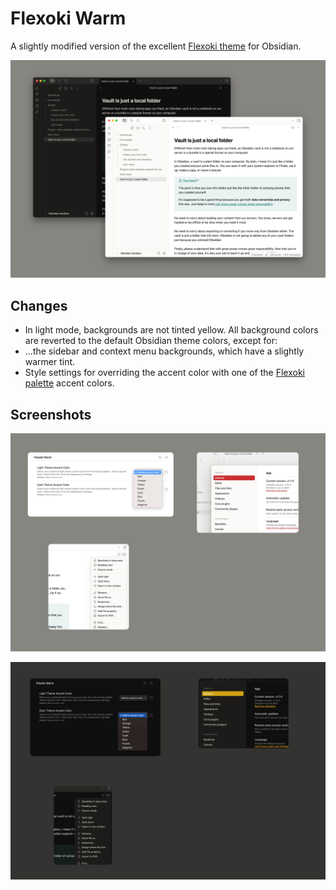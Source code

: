 # Flexoki Warm

A slightly modified version of the excellent [Flexoki theme](https://github.com/kepano/flexoki-obsidian) for Obsidian.


![Flexoki](screenshots/cover.png)

## Changes

- In light mode, backgrounds are not tinted yellow. All background colors are reverted to the default Obsidian theme colors, except for:
- ...the sidebar and context menu backgrounds, which have a slightly warmer tint.
- Style settings for overriding the accent color with one of the [Flexoki palette](https://stephango.com/flexoki) accent colors.

## Screenshots

![Flexoki](screenshots/screenshots-light.png)

![Flexoki](screenshots/screenshots-dark.png)
